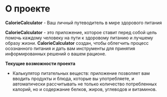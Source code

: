 # О проекте 

**CalorieCalculator** - Ваш личный путеводитель в мире здорового питания

**CalorieCalculator** - это приложение, которое ставит перед собой цель помочь каждому человеку на пути к здоровому питанию и лучшему образу жизни. **CalorieCalculator** создан, чтобы облегчить процесс осознанного питания и дать вам инструменты для принятия информированных решений о вашем рационе.


**Текущие возможности проекта**
- Калькулятор питательных веществ: приложение позволяет вам вводить продукты и блюда, которые вы употребляете, и автоматически рассчитывать не только количество потребленных калорий, но и содержание белков, жиров, углеводов и витаминов.
